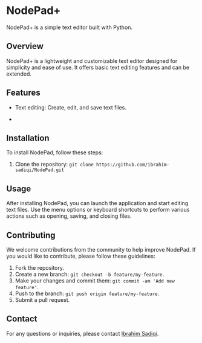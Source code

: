 # NodePad+

NodePad+ is a simple text editor built with Python.

## Overview

NodePad+ is a lightweight and customizable text editor designed for simplicity and ease of use. It offers basic text editing features and can be extended.

## Features

- Text editing: Create, edit, and save text files.

- 
## Installation

To install NodePad, follow these steps:

1. Clone the repository: `git clone https://github.com/ibrahim-sadiqi/NodePad.git`


## Usage

After installing NodePad, you can launch the application and start editing text files. Use the menu options or keyboard shortcuts to perform various actions such as opening, saving, and closing files.


## Contributing

We welcome contributions from the community to help improve NodePad. If you would like to contribute, please follow these guidelines:

1. Fork the repository.
2. Create a new branch: `git checkout -b feature/my-feature`.
3. Make your changes and commit them: `git commit -am 'Add new feature'`.
4. Push to the branch: `git push origin feature/my-feature`.
5. Submit a pull request.


## Contact

For any questions or inquiries, please contact [Ibrahim Sadiqi](https://github.com/ibrahim-sadiqi).

